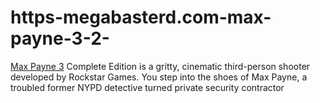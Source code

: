 # https-megabasterd.com-max-payne-3-2-
[Max Payne 3](https://megabasterd.com/max-payne-3-2/) Complete Edition is a gritty, cinematic third-person shooter developed by Rockstar Games. You step into the shoes of Max Payne, a troubled former NYPD detective turned private security contractor
